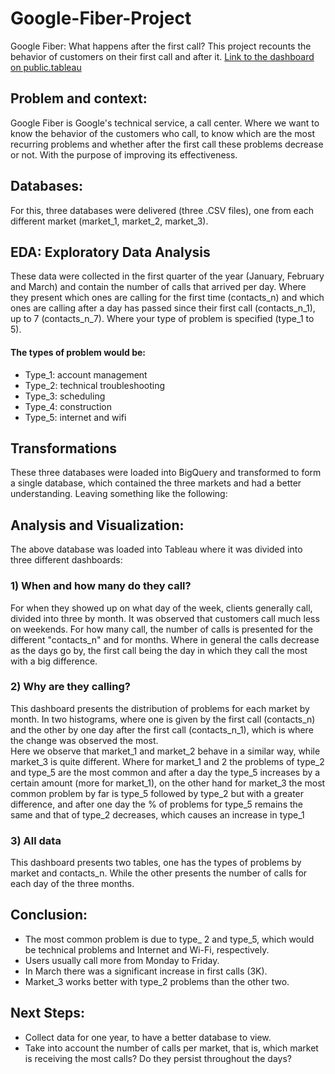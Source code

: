 # Google-Fiber-Project
Google Fiber: What happens after the first call?
This project recounts the behavior of customers on their first call and after it.
[Link to the dashboard on public.tableau]([https://www.google.com](https://public.tableau.com/views/GoogleFiberCase/WHY_1?:language=es-ES&:sid=&:display_count=n&:origin=viz_share_link))

## Problem and context:
Google Fiber is Google's technical service, a call center. Where we want to know the behavior of the customers who call, to know which are the most recurring problems and whether after the first call these problems decrease or not. With the purpose of improving its effectiveness.

## Databases:
For this, three databases were delivered (three .CSV files), one from each different market (market_1, market_2, market_3).

## EDA: Exploratory Data Analysis
These data were collected in the first quarter of the year (January, February and March) and contain the number of calls that arrived per day. Where they present which ones are calling for the first time (contacts_n) and which ones are calling after a day has passed since their first call (contacts_n_1), up to 7 (contacts_n_7). Where your type of problem is specified (type_1 to 5).
#### The types of problem would be:
- Type_1: account management
- Type_2: technical troubleshooting
- Type_3: scheduling
- Type_4: construction
- Type_5: internet and wifi

## Transformations
These three databases were loaded into BigQuery and transformed to form a single database, which contained the three markets and had a better understanding. Leaving something like the following:

## Analysis and Visualization:
The above database was loaded into Tableau where it was divided into three different dashboards:
### 1) When and how many do they call?
For when they showed up on what day of the week, clients generally call, divided into three by month. It was observed that customers call much less on weekends.
For how many call, the number of calls is presented for the different "contacts_n" and for months. Where in general the calls decrease as the days go by, the first call being the day in which they call the most with a big difference.

### 2) Why are they calling?
This dashboard presents the distribution of problems for each market by month. In two histograms, where one is given by the first call (contacts_n) and the other by one day after the first call (contacts_n_1), which is where the change was observed the most.  
Here we observe that market_1 and market_2 behave in a similar way, while market_3 is quite different. Where for market_1 and 2 the problems of type_2 and type_5 are the most common and after a day the type_5 increases by a certain amount (more for market_1), on the other hand for market_3 the most common problem by far is type_5 followed by type_2 but with a greater difference, and after one day the % of problems for type_5 remains the same and that of type_2 decreases, which causes an increase in type_1

### 3) All data
This dashboard presents two tables, one has the types of problems by market and contacts_n. While the other presents the number of calls for each day of the three months.

## Conclusion:
- The most common problem is due to type_ 2 and type_5, which would be technical problems and Internet and Wi-Fi, respectively.
- Users usually call more from Monday to Friday.
- In March there was a significant increase in first calls (3K).
- Market_3 works better with type_2 problems than the other two.

## Next Steps:
- Collect data for one year, to have a better database to view.
- Take into account the number of calls per market, that is, which market is receiving the most calls? Do they persist throughout the days?
